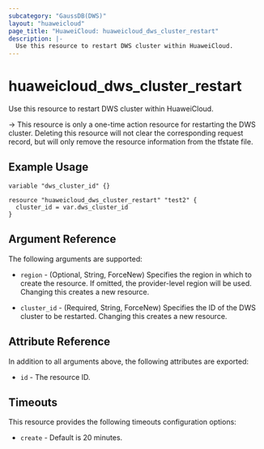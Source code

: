 ```yaml
---
subcategory: "GaussDB(DWS)"
layout: "huaweicloud"
page_title: "HuaweiCloud: huaweicloud_dws_cluster_restart"
description: |-
  Use this resource to restart DWS cluster within HuaweiCloud.
---
```


# huaweicloud_dws_cluster_restart

Use this resource to restart DWS cluster within HuaweiCloud.

-> This resource is only a one-time action resource for restarting the DWS cluster. Deleting this resource will
   not clear the corresponding request record, but will only remove the resource information from the tfstate file.

## Example Usage

```hcl
variable "dws_cluster_id" {}

resource "huaweicloud_dws_cluster_restart" "test2" {
  cluster_id = var.dws_cluster_id
}
```

## Argument Reference

The following arguments are supported:

* `region` - (Optional, String, ForceNew) Specifies the region in which to create the resource.
  If omitted, the provider-level region will be used.
  Changing this creates a new resource.

* `cluster_id` - (Required, String, ForceNew) Specifies the ID of the DWS cluster to be restarted.
  Changing this creates a new resource.

## Attribute Reference

In addition to all arguments above, the following attributes are exported:

* `id` - The resource ID.

## Timeouts

This resource provides the following timeouts configuration options:

* `create` - Default is 20 minutes.
